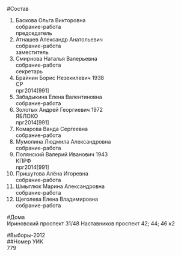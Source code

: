 #Состав  
1. Баскова Ольга Викторовна  
    собрание-работа  
    председатель  
2. Атнашев Александр Анатольевич  
    собрание-работа  
    заместитель  
3. Смирнова Наталья Валерьевна  
    собрание-работа  
    секретарь  
4. Брайнин Борис Незекилевич 1938  
    СР  
    прг2014[991]  
5. Забадыкина Елена Валентиновна  
    собрание-работа  
6. Золотых Андрей Георгиевич 1972  
    ЯБЛОКО  
    прг2014[991]  
7. Комарова Ванда Сергеевна  
    собрание-работа  
8. Мумолина Людмила Александровна  
    собрание-работа  
9. Полянский Валерий Иванович 1943  
    КПРФ  
    прг2014[991]  
10. Пришутова Алёна Игоревна  
    собрание-работа  
11. Шмыглюк Марина Александровна  
    собрание-работа  
12. Щеголева Елена Владимировна  
    собрание-работа  
  
#Дома  
Ириновский проспект 31/48 Наставников проспект 42; 44; 46 к2  
  
#Выборы-2012  
##Номер УИК  
779  
